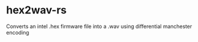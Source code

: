 # hex2wav-rs
Converts an intel .hex firmware file into a .wav using differential manchester encoding
